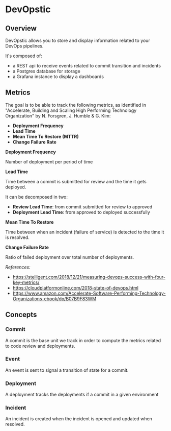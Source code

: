 # DevOpstic

## Overview
DevOpstic allows you to store and display information related to your DevOps pipelines.

It's composed of:
- a REST api to receive events related to commit transition and incidents 
- a Postgres database for storage
- a Grafana instance to display a dashboards

## Metrics

The goal is to be able to track the following metrics, as identified in "Accelerate, Building and Scaling High Performing Technology Organization" by N. Forsgren, J. Humble & G. Kim:

- **Deployment Frequency**
- **Lead Time**
- **Mean Time To Restore (MTTR)**
- **Change Failure Rate**

**Deployment Frequency** 

Number of deployment per period of time

**Lead Time**

Time between a commit is submitted for review and the time it gets deployed.

It can be decomposed in two:
- **Review Lead Time**: from commit submitted for review to approved
- **Deployment Lead Time**: from approved to deployed successfully

**Mean Time To Restore**

Time between when an incident (failure of service) is detected to the time it is resolved.

**Change Failure Rate**

Ratio of failed deployment over total number of deployments.

*References:*
- https://stelligent.com/2018/12/21/measuring-devops-success-with-four-key-metrics/
- https://cloudplatformonline.com/2018-state-of-devops.html
- https://www.amazon.com/Accelerate-Software-Performing-Technology-Organizations-ebook/dp/B07B9F83WM

## Concepts
### Commit
A commit is the base unit we track in order to compute the metrics related to code review and deployments.
### Event
An event is sent to signal a transition of state for a commit.
### Deployment
A deployment tracks the deployments if a commit in a given environment
### Incident
An incident is created when the incident is opened and updated when resolved.